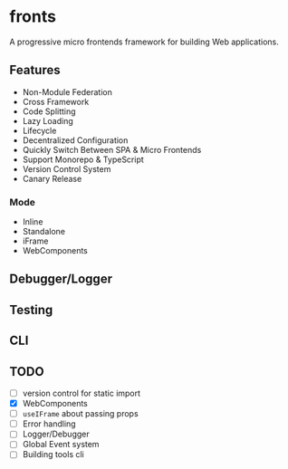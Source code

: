 # fronts

A progressive micro frontends framework for building Web applications.

## Features

- Non-Module Federation
- Cross Framework
- Code Splitting
- Lazy Loading
- Lifecycle
- Decentralized Configuration
- Quickly Switch Between SPA & Micro Frontends
- Support Monorepo & TypeScript
- Version Control System
- Canary Release

### Mode

- Inline
- Standalone
- iFrame
- WebComponents

## Debugger/Logger

## Testing

## CLI

## TODO

- [ ] version control for static import
- [x] WebComponents
- [ ] `useIFrame` about passing props
- [ ] Error handling
- [ ] Logger/Debugger
- [ ] Global Event system
- [ ] Building tools cli
